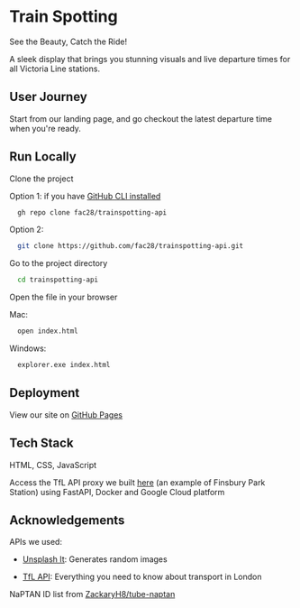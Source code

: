 # Train Spotting

See the Beauty, Catch the Ride!

A sleek display that brings you stunning visuals and live departure times for all Victoria Line stations.

## User Journey

Start from our landing page, and go checkout the latest departure time when you're ready.


## Run Locally

Clone the project

Option 1: if you have [GitHub CLI installed](https://github.com/cli/cli/tree/trunk)

```bash
  gh repo clone fac28/trainspotting-api
```

Option 2:

```bash
  git clone https://github.com/fac28/trainspotting-api.git
```

Go to the project directory

```bash
  cd trainspotting-api
```

Open the file in your browser
<br>

Mac:

```bash
  open index.html
```

Windows:

```bash
  explorer.exe index.html
```


## Deployment

View our site on [GitHub Pages](https://fac28.github.io/trainspotting-api/)

## Tech Stack

HTML, CSS, JavaScript

Access the TfL API proxy we built [here](https://tfl-irbcjbnqca-og.a.run.app/search) (an example of Finsbury Park Station) using FastAPI, Docker and Google Cloud platform


## Acknowledgements

APIs we used:

- [Unsplash It](https://picsum.photos/): Generates random images

- [TfL API](https://api-portal.tfl.gov.uk/): Everything you need to know about transport in London

NaPTAN ID list from [ZackaryH8/tube-naptan](https://github.com/ZackaryH8/tube-naptan)

